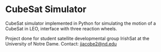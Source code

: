 # CubeSat Simulator
CubeSat simulator implemented in Python for simulating the motion of a CubeSat in LEO, interface with three reaction wheels.

Project done for student satellite developmental group IrishSat at the University of Notre Dame.
Contact: jjacobe2@nd.edu
